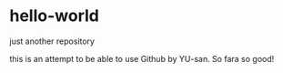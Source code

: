 # hello-world
just another repository

this is an attempt to be able to use Github by YU-san.
So fara so good!
